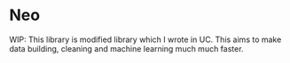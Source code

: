# Neo
WIP: This library is modified library which I wrote in UC. This aims to make data building, cleaning and machine learning much much faster. 
